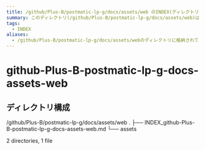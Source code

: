```yaml
---
title: /github/Plus-B/postmatic-lp-g/docs/assets/web のINDEX(ディレクトリ概要)
summary: このディレクトリ(/github/Plus-B/postmatic-lp-g/docs/assets/web)は[TODO:XXXX(このディレクトリに保存するファイルの説明を書く)]を格納する場所です。
tags:
  - INDEX
aliases:
  - /github/Plus-B/postmatic-lp-g/docs/assets/webのディレクトリに格納されている資料について(INDEX:索引)
---
```


# github-Plus-B-postmatic-lp-g-docs-assets-web

## ディレクトリ構成

/github/Plus-B/postmatic-lp-g/docs/assets/web
.
├── INDEX_github-Plus-B-postmatic-lp-g-docs-assets-web.md
└── assets

2 directories, 1 file
